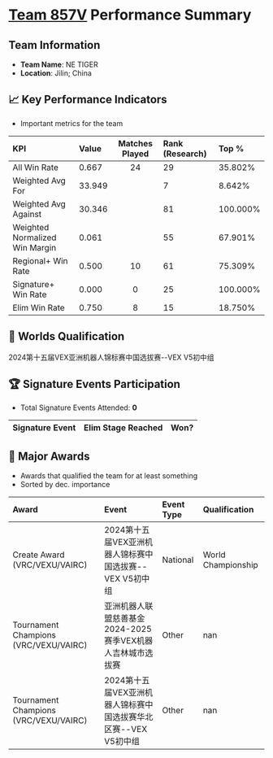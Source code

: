 # [Team 857V](https://https://www.robotevents.com/teams/V5RC/857V) Performance Summary

##  Team Information
- **Team Name**: NE TIGER
- **Location**: Jilin; China

## 📈 Key Performance Indicators
- Important metrics for the team

| KPI | Value | Matches Played | Rank (Research) | Top % |
|:---|:-----|:--------------:|:----|:-----|
| All Win Rate | 0.667 | 24 | 29 | 35.802% |
| Weighted Avg For | 33.949 |  | 7 | 8.642% |
| Weighted Avg Against | 30.346 |  | 81 | 100.000% |
| Weighted Normalized Win Margin | 0.061 |  | 55 | 67.901% |
| Regional+ Win Rate | 0.500 | 10 | 61 | 75.309% |
| Signature+ Win Rate | 0.000 | 0 | 25 | 100.000% |
| Elim Win Rate | 0.750 | 8 | 15 | 18.750% |


## 🎯 Worlds Qualification
2024第十五届VEX亚洲机器人锦标赛中国选拔赛--VEX V5初中组

## 🏆 Signature Events Participation
- Total Signature Events Attended: **0**

| Signature Event | Elim Stage Reached | Won? |
|:----------------|:-------------------|:----|


## 🥇 Major Awards
- Awards that qualified the team for at least something
- Sorted by dec. importance

| Award | Event | Event Type | Qualification |
|:------|:------|:-----------|:--------------|
| Create Award (VRC/VEXU/VAIRC) | 2024第十五届VEX亚洲机器人锦标赛中国选拔赛--VEX V5初中组 | National | World Championship |
| Tournament Champions (VRC/VEXU/VAIRC) | 亚洲机器人联盟慈善基金2024-2025赛季VEX机器人吉林城市选拔赛 | Other | nan |
| Tournament Champions (VRC/VEXU/VAIRC) | 2024第十五届VEX亚洲机器人锦标赛中国选拔赛华北区赛--VEX V5初中组 | Other | nan |

